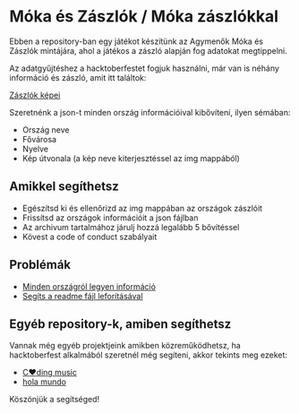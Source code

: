 # Móka és Zászlók / Móka zászlókkal

Ebben a repository-ban egy játékot készítünk az Agymenők Móka és Zászlók mintájára, ahol a játékos a zászló alapján fog adatokat megtippelni.

Az adatgyűjtéshez a hacktoberfestet fogjuk használni, már van is néhány információ és zászló, amit itt találtok:

[Zászlók képei](https://github.com/xaca/juego_banderas/tree/master/img)

Szeretnénk a json-t minden ország információival kibővíteni, ilyen sémában:

+ Ország neve
+ Fővárosa
+ Nyelve
+ Kép útvonala (a kép neve kiterjesztéssel az img mappából)

## Amikkel segíthetsz

+ Egészítsd ki és ellenőrizd az img mappában az országok zászlóit
+ Frissítsd az országok információit a json fájlban
+ Az archivum tartalmához járulj hozzá legalább 5 bővítéssel
+ Kövest a code of conduct szabályait

## Problémák
+ [Minden országról legyen információ](https://github.com/xaca/juego_banderas/issues/1)
+ [Segíts a readme fájl leforításával](https://github.com/xaca/juego_banderas/issues/2)

## Egyéb repository-k, amiben segíthetsz
Vannak még egyéb projektjeink amikben közreműködhetsz, ha hacktoberfest alkalmából szeretnél még segíteni, akkor tekints meg ezeket:

+ [C:heart:ding music](https://github.com/xaca/coding-music)
+ [hola mundo](https://github.com/xaca/holamundo.co)

Köszönjük a segítséged!